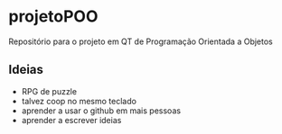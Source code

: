 # projetoPOO
Repositório para o projeto em QT de Programação Orientada a Objetos

## Ideias
- RPG de puzzle
- talvez coop no mesmo teclado
- aprender a usar o github em mais pessoas
- aprender a escrever ideias
